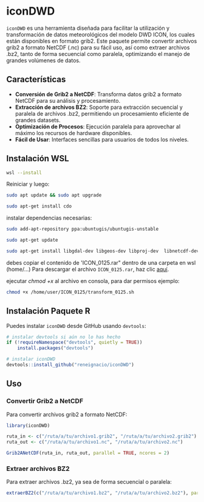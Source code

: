
# iconDWD

`iconDWD` es una herramienta diseñada para facilitar la utilización y transformación de datos meteorológicos del modelo DWD ICON, los cuales están disponibles en formato grib2. Este paquete permite convertir archivos grib2 a formato NetCDF (.nc) para su fácil uso, así como extraer archivos .bz2, tanto de forma secuencial como paralela, optimizando el manejo de grandes volúmenes de datos.

## Características

- **Conversión de Grib2 a NetCDF**: Transforma datos grib2 a formato NetCDF para su análisis y procesamiento.
- **Extracción de archivos BZ2**: Soporte para extracción secuencial y paralela de archivos .bz2, permitiendo un procesamiento eficiente de grandes datasets.
- **Optimización de Procesos**: Ejecución paralela para aprovechar al máximo los recursos de hardware disponibles.
- **Fácil de Usar**: Interfaces sencillas para usuarios de todos los niveles.

## Instalación WSL

```bash
wsl --install
```

Reiniciar y luego:

```bash
sudo apt update && sudo apt upgrade
```

```bash
sudo apt-get install cdo
```

instalar dependencias necesarias:
```bash
sudo add-apt-repository ppa:ubuntugis/ubuntugis-unstable
```
```bash
sudo apt-get update
```
```bash
sudo apt-get install libgdal-dev libgeos-dev libproj-dev  libnetcdf-dev libhdf5-dev gdal-bin -y
```
debes copiar el contenido de  'ICON_0125.rar" dentro de una carpeta en wsl (home/...)
Para descargar el archivo `ICON_0125.rar`, haz clic [aquí](https://github.com/reneignacio/iconDWD/raw/main/ICON_0125.rar).

ejecutar _chmod +x_ al archivo en consola, para dar permisos 
ejemplo:
```bash
chmod +x /home/user/ICON_0125/transform_0125.sh
```



## Instalación Paquete R
Puedes instalar `iconDWD` desde GitHub usando `devtools`:

```r
# instalar devtools si aún no lo has hecho
if (!requireNamespace("devtools", quietly = TRUE))
    install.packages("devtools")

# instalar iconDWD
devtools::install_github("reneignacio/iconDWD")
```

## Uso

### Convertir Grib2 a NetCDF

Para convertir archivos grib2 a formato NetCDF:

```r
library(iconDWD)

ruta_in <- c("/ruta/a/tu/archivo1.grib2", "/ruta/a/tu/archivo2.grib2")
ruta_out <- c("/ruta/a/tu/archivo1.nc", "/ruta/a/tu/archivo2.nc")

Grib2ANetCDF(ruta_in, ruta_out, parallel = TRUE, ncores = 2)
```

### Extraer archivos BZ2

Para extraer archivos .bz2, ya sea de forma secuencial o paralela:

```r
extraerBZ2(c("/ruta/a/tu/archivo1.bz2", "/ruta/a/tu/archivo2.bz2"), parallel = TRUE, ncores = 2)
```

